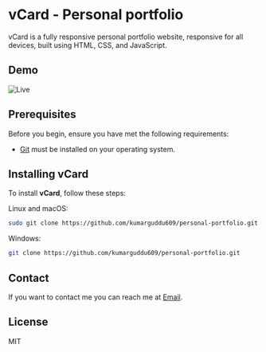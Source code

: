 # vCard - Personal portfolio

vCard is a fully responsive personal portfolio website, responsive for all devices, built using HTML, CSS, and JavaScript.

## Demo

![Live](https://guddu.tech/)

## Prerequisites

Before you begin, ensure you have met the following requirements:

- [Git](https://git-scm.com/downloads "Download Git") must be installed on your operating system.

## Installing vCard

To install **vCard**, follow these steps:

Linux and macOS:

```bash
sudo git clone https://github.com/kumarguddu609/personal-portfolio.git
```

Windows:

```bash
git clone https://github.com/kumarguddu609/personal-portfolio.git
```

## Contact

If you want to contact me you can reach me at [Email](mailto:kumarguddu609@gmail.com).

## License

MIT
